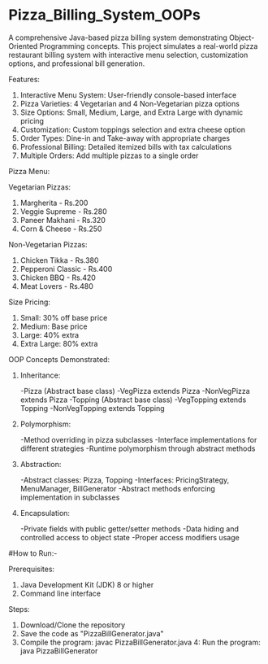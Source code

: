 # Pizza_Billing_System_OOPs

A comprehensive Java-based pizza billing system demonstrating Object-Oriented Programming concepts. This project simulates a real-world pizza restaurant billing system with interactive menu selection, customization options, and professional bill generation.


Features:
1. Interactive Menu System: User-friendly console-based interface
2. Pizza Varieties: 4 Vegetarian and 4 Non-Vegetarian pizza options
3. Size Options: Small, Medium, Large, and Extra Large with dynamic pricing
4. Customization: Custom toppings selection and extra cheese option
5. Order Types: Dine-in and Take-away with appropriate charges
6. Professional Billing: Detailed itemized bills with tax calculations
7. Multiple Orders: Add multiple pizzas to a single order


Pizza Menu:

Vegetarian Pizzas:
1. Margherita - Rs.200
2. Veggie Supreme - Rs.280
3. Paneer Makhani - Rs.320
4. Corn & Cheese - Rs.250

Non-Vegetarian Pizzas:
1. Chicken Tikka - Rs.380
2. Pepperoni Classic - Rs.400
3. Chicken BBQ - Rs.420
4. Meat Lovers - Rs.480

Size Pricing:
1. Small: 30% off base price
2. Medium: Base price
3. Large: 40% extra
4. Extra Large: 80% extra

OOP Concepts Demonstrated:

1. Inheritance:

   -Pizza (Abstract base class)
   -VegPizza extends Pizza
   -NonVegPizza extends Pizza
   -Topping (Abstract base class)
   -VegTopping extends Topping
   -NonVegTopping extends Topping

2. Polymorphism:
   
   -Method overriding in pizza subclasses
   -Interface implementations for different strategies
   -Runtime polymorphism through abstract methods

3. Abstraction:
   
   -Abstract classes: Pizza, Topping
   -Interfaces: PricingStrategy, MenuManager, BillGenerator
   -Abstract methods enforcing implementation in subclasses

4. Encapsulation:
   
   -Private fields with public getter/setter methods
   -Data hiding and controlled access to object state
   -Proper access modifiers usage


#How to Run:-

Prerequisites:
1. Java Development Kit (JDK) 8 or higher
2. Command line interface

Steps:
1. Download/Clone the repository
2. Save the code as "PizzaBillGenerator.java"
3. Compile the program:  javac PizzaBillGenerator.java
4: Run the program:  java PizzaBillGenerator

